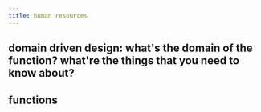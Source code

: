 ```yaml
---
title: human resources
---
```


## domain driven design: what's the domain of the function? what're the things that you need to know about?
## functions
###
